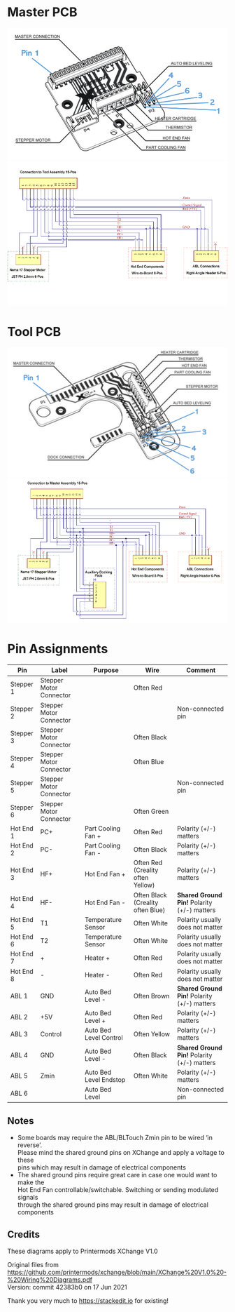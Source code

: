 # Master PCB
![Master PCB Pins](MasterPCB.png)
![Master PCB Schematic](MasterAssemblySchematic.png)

# Tool PCB
![Tool PCB Pins](ToolPCB.png)
![Master PCB Schematic](ToolPlateSchematic.png)

# Pin Assignments
| **Pin** | **Label** | **Purpose** | **Wire** | **Comment** |
| --- | --- | --- | --- | --- |
| Stepper 1 | Stepper Motor Connector | | Often Red | |
| Stepper 2 | Stepper Motor Connector | | | Non-connected pin |
| Stepper 3 | Stepper Motor Connector | | Often Black | |
| Stepper 4 | Stepper Motor Connector | |  Often Blue | |
| Stepper 5 | Stepper Motor Connector | | | Non-connected pin |
| Stepper 6 | Stepper Motor Connector | | Often Green | |
| Hot End 1 | PC+ | Part Cooling Fan + | Often Red | Polarity (+/-) matters |
| Hot End 2 | PC- | Part Cooling Fan - | Often Black | Polarity (+/-) matters |
| Hot End 3 | HF+ | Hot End Fan + | Often Red (Creality often Yellow) | Polarity (+/-) matters |
| Hot End 4 | HF- | Hot End Fan - | Often Black (Creality often Blue) | **Shared Ground Pin!** Polarity (+/-) matters |
| Hot End 5 | T1 | Temperature Sensor | Often White | Polarity usually does not matter |
| Hot End 6 | T2 | Temperature Sensor | Often White | Polarity usually does not matter |
| Hot End 7 | + | Heater + | Often Red | Polarity usually does not matter |
| Hot End 8 | - | Heater - | Often Red | Polarity usually does not matter |
| ABL 1 | GND | Auto Bed Level - | Often Brown | **Shared Ground Pin!** Polarity (+/-) matters
| ABL 2 | +5V | Auto Bed Level + | Often Red | Polarity (+/-) matters |
| ABL 3 | Control | Auto Bed Level Control | Often Yellow | Polarity (+/-) matters |
| ABL 4 | GND | Auto Bed Level - | Often Black | **Shared Ground Pin!** Polarity (+/-) matters |
| ABL 5 | Zmin | Auto Bed Level Endstop | Often White | Polarity (+/-) matters |
| ABL 6 | | Auto Bed Level | | Non-connected pin |

## Notes
- Some boards may require the ABL/BLTouch Zmin pin to be wired ‘in reverse’.  
Please mind the shared ground pins on XChange and apply a voltage to these  
pins which may result in damage of electrical components  
- The shared ground pins require great care in case one would want to make the  
Hot End Fan controllable/switchable. Switching or sending modulated signals  
through the shared ground pins may result in damage of electrical components  
  
## Credits
These diagrams apply to Printermods XChange V1.0  
  
Original files from https://github.com/printermods/xchange/blob/main/XChange%20V1.0%20-%20Wiring%20Diagrams.pdf  
Version: commit 42383b0 on 17 Jun 2021

Thank you very much to https://stackedit.io for existing!
